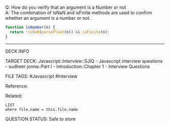 Q: How do you verify that an argument is a Number or not  
A: The combination of IsNaN and isFinite methods are used to confirm whether an argument is a number or not.
```javascript
function isNumber(n) {
  return !isNaN(parseFloat(n)) && isFinite(n);
}
```
<!--ID: 1693596688595-->

---

DECK INFO

TARGET DECK: Javascript::Interview::SJIQ - Javascript interview questions - sudheer jonna::Part I - Introduction::Chapter 1 - Interview Questions

FILE TAGS: #Javascript #Interview

Reference:

Related:

```dataview
LIST
where file.name = this.file.name
```

QUESTION STATUS: Safe to store